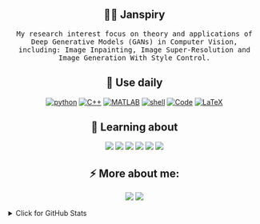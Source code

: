 <!-- ### Hi there 👋 -->
<!-- <img src="https://github.com/Janspiry/Janspiry/blob/main/output.gif" alt="Here is a little bit about me!"> -->

<h2 align="center"> 👨‍💻 Janspiry</h2>
<p align="center">
  <samp>
    My research interest focus on theory and applications of Deep Generative Models (GANs) in Computer Vision, including: Image Inpainting, Image Super-Resolution and Image Generation With Style Control.
  </samp>
  
</p>
<h2 align="center">  🚀 Use daily</h2>
<p align="center">
    <a href="https://github.com/alwinw?tab=repositories&language=python" target="_blank"><img alt="python" src="https://img.shields.io/badge/-python-3776AB?style=for-the-badge&logo=Python&logoColor=white"></a>
    <a href="https://github.com/alwinw?tab=repositories&language=c%2B%2B" target="_blank"><img alt="C++" src="https://img.shields.io/badge/-C%2B%2B-00599C?style=for-the-badge&logo=C%2B%2B&logoColor=white"></a>
    <a href="https://github.com/alwinw?tab=repositories&language=matlab" target="_blank"><img alt="MATLAB" src="https://img.shields.io/badge/-MATLAB-0076A8?style=for-the-badge&logo=Mathworks&logoColor=white"></a>
    <a href="https://github.com/alwinw?tab=repositories&language=shell" target="_blank"><img alt="shell" src="https://img.shields.io/badge/-shell-5391FE?style=for-the-badge&logo=PowerShell&logoColor=white"></a>
    <a href="https://github.com/alwinw?tab=repositories" target="_blank"><img alt="Code" src="https://img.shields.io/badge/-markdown-000000?style=for-the-badge&logo=markdown&logoColor=white"></a>
    <a href="https://github.com/alwinw?tab=repositories&language=TeX" target="_blank"><img alt="LaTeX" src="https://img.shields.io/badge/-LaTeX-008080?style=for-the-badge&logo=LaTeX&logoColor=white"></a>

 
</p>

<!-- <hr> -->
<h2 align="center"> 🌱 Learning about</h2>
<p align="center">
  <img src="https://img.shields.io/badge/-Git-blasck?style=for-the-badge&logo=git" />
  <img src="https://img.shields.io/badge/-VS%20Code-007ACC?style=for-the-badge&logo=visual-studio-code" />
  <img src="https://img.shields.io/badge/-Pytorch-007ACC?style=for-the-badge&logo=pytorch" />
  <img src="https://img.shields.io/badge/-Numpy-eb2704?style=for-the-badge&logo=numpy" />
  <img src="https://img.shields.io/badge/-Tensorflow-8fcfd1?style=for-the-badge&logo=tensorflow" />
  <img src="https://img.shields.io/badge/-Pandas-5e7ee2?style=for-the-badge&logo=pandas" />
</p>
<!-- <p align="center">TailwindCSS, Python, Docker, Kubernetes, Rancher, TravisCI, Git, Github, Bitbucket, Apache, Nginx, Vagrant, Ansible, Jenkins, Azure.</p>
 -->

<!-- <hr> -->
<h2  align="center">⚡ More about me:</h2>
<p align="center">
  <a target="_blank"href="https://janspiry.github.io/"><img src="https://img.shields.io/badge/website-%230077B5.svg?&style=for-the-badge&logo=website&logoColor=white" /></a>
   <a target="_blank"href="https://blog.csdn.net/jianglw1"><img src="https://img.shields.io/badge/csdn-%23D14836.svg?&style=for-the-badge&logo=csdn&logoColor=white" /></a>
</p>

<details>
<summary>Click for GitHub Stats</summary>
<p align="center">
    <img alt = "GitHub Stats" src="https://github-readme-stats.vercel.app/api?username=Janspiry&show_icons=true&hide=issues&icon_color=000000&hide_border=true&title_color=5391FE&text_color=555">
    <br>
    <img alt = "Top Language" src="https://github-readme-stats.vercel.app/api/top-langs/?username=Janspiry&hide=html,&hide_border=true&title_color=5391FE&text_color=555"
</p>
</details>
